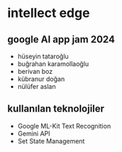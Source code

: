# intellect edge

## google AI app jam 2024

* hüseyin tataroğlu
* buğrahan karamollaoğlu
* berivan boz
* kübranur doğan
* nülüfer aslan

## kullanılan teknolojiler

* Google ML-Kit Text Recognition
* Gemini API
* Set State Management
